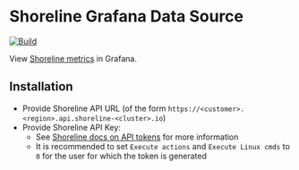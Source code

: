 # Shoreline Grafana Data Source

[![Build](https://github.com/grafana/grafana-starter-datasource/workflows/CI/badge.svg)](https://github.com/grafana/grafana-starter-datasource/actions?query=workflow%3A%22CI%22)

View [Shoreline metrics](https://docs.shoreline.io/metrics) in Grafana.

## Installation
* Provide Shoreline API URL (of the form `https://<customer>.<region>.api.shoreline-<cluster>.io`)
* Provide Shoreline API Key:
    * See [Shoreline docs on API tokens](https://docs.shoreline.io/administration/access-control#manage-api-tokens) for more information
    * It is recommended to set `Execute actions` and `Execute Linux cmds` to `0` for the user for which the token is generated

